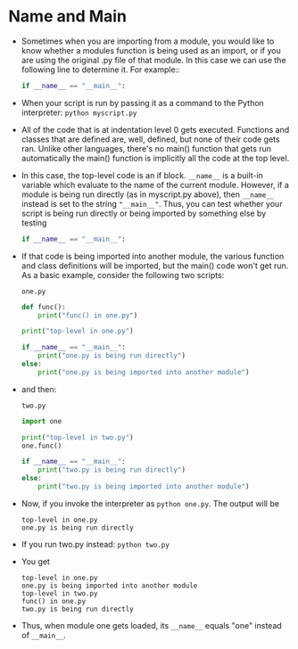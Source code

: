 # Name and Main

- Sometimes when you are importing from a module, you would like to know whether a modules function is being used as an import, or if you are using the original .py file of that module. In this case we can use the following line to determine it. For example::

    ```python
    if __name__ == "__main__":
    ```

- When your script is run by passing it as a command to the Python interpreter: `python myscript.py`

- All of the code that is at indentation level 0 gets executed. Functions and classes that are defined are, well, defined, but none of their code gets ran. Unlike other languages, there's no main() function that gets run automatically the main() function is implicitly all the code at the top level.

- In this case, the top-level code is an if block. `__name__` is a built-in variable  which evaluate to the name of the current module. However, if a module is being  run directly (as in myscript.py above), then `__name__` instead is set to the  string `"__main__"`. Thus, you can test whether your script is being run directly or being imported by something else by testing

    ```python
    if __name__ == "__main__":
    ```

- If that code is being imported into another module, the various function and class definitions will be imported, but the main() code won't get run. As a basic example, consider the following two scripts:

    `one.py`

    ```python
    def func():
        print("func() in one.py")

    print("top-level in one.py")

    if __name__ == "__main__":
        print("one.py is being run directly")
    else:
        print("one.py is being imported into another module")
    ```

- and then:

    `two.py`

    ```python
    import one

    print("top-level in two.py")
    one.func()

    if __name__ == "__main__":
        print("two.py is being run directly")
    else:
        print("two.py is being imported into another module")

    ```

- Now, if you invoke the interpreter as `python one.py`. The output will be

    ```text
    top-level in one.py
    one.py is being run directly
    ```

- If you run two.py instead: `python two.py`
- You get

    ```text
    top-level in one.py
    one.py is being imported into another module
    top-level in two.py
    func() in one.py
    two.py is being run directly
    ```

- Thus, when module one gets loaded, its `__name__` equals "one" instead of `__main__`.